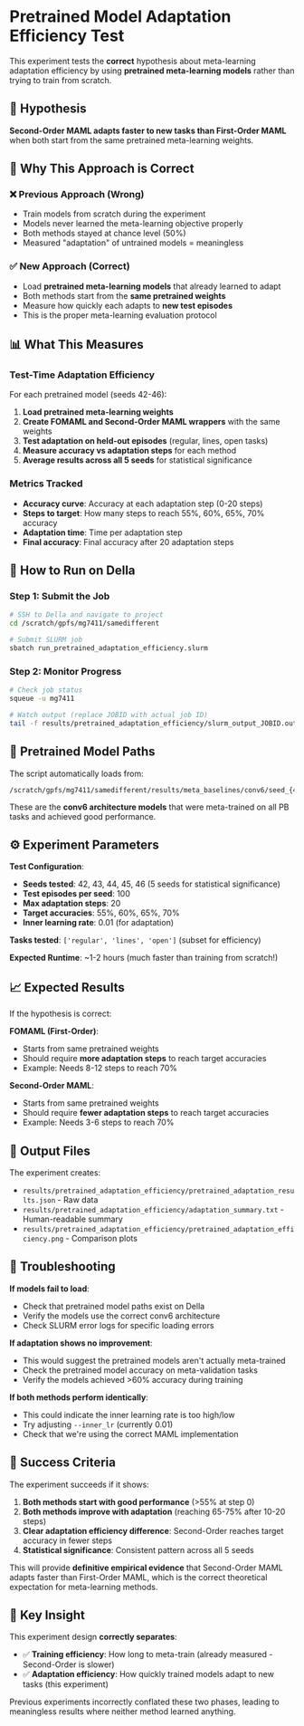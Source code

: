 # Pretrained Model Adaptation Efficiency Test

This experiment tests the **correct** hypothesis about meta-learning adaptation efficiency by using **pretrained meta-learning models** rather than trying to train from scratch.

## 🎯 Hypothesis
**Second-Order MAML adapts faster to new tasks than First-Order MAML** when both start from the same pretrained meta-learning weights.

## 🔄 Why This Approach is Correct

### ❌ Previous Approach (Wrong)
- Train models from scratch during the experiment
- Models never learned the meta-learning objective properly
- Both methods stayed at chance level (50%)
- Measured "adaptation" of untrained models = meaningless

### ✅ New Approach (Correct)
- Load **pretrained meta-learning models** that already learned to adapt
- Both methods start from the **same pretrained weights**
- Measure how quickly each adapts to **new test episodes**
- This is the proper meta-learning evaluation protocol

## 📊 What This Measures

### Test-Time Adaptation Efficiency
For each pretrained model (seeds 42-46):
1. **Load pretrained meta-learning weights**
2. **Create FOMAML and Second-Order MAML wrappers** with the same weights
3. **Test adaptation on held-out episodes** (regular, lines, open tasks)
4. **Measure accuracy vs adaptation steps** for each method
5. **Average results across all 5 seeds** for statistical significance

### Metrics Tracked
- **Accuracy curve**: Accuracy at each adaptation step (0-20 steps)
- **Steps to target**: How many steps to reach 55%, 60%, 65%, 70% accuracy
- **Adaptation time**: Time per adaptation step
- **Final accuracy**: Final accuracy after 20 adaptation steps

## 🚀 How to Run on Della

### Step 1: Submit the Job
```bash
# SSH to Della and navigate to project
cd /scratch/gpfs/mg7411/samedifferent

# Submit SLURM job
sbatch run_pretrained_adaptation_efficiency.slurm
```

### Step 2: Monitor Progress
```bash
# Check job status
squeue -u mg7411

# Watch output (replace JOBID with actual job ID)
tail -f results/pretrained_adaptation_efficiency/slurm_output_JOBID.out
```

## 📁 Pretrained Model Paths

The script automatically loads from:
```
/scratch/gpfs/mg7411/samedifferent/results/meta_baselines/conv6/seed_{42,43,44,45,46}/best_model.pt
```

These are the **conv6 architecture models** that were meta-trained on all PB tasks and achieved good performance.

## ⚙️ Experiment Parameters

**Test Configuration**:
- **Seeds tested**: 42, 43, 44, 45, 46 (5 seeds for statistical significance)
- **Test episodes per seed**: 100 
- **Max adaptation steps**: 20
- **Target accuracies**: 55%, 60%, 65%, 70%
- **Inner learning rate**: 0.01 (for adaptation)

**Tasks tested**: `['regular', 'lines', 'open']` (subset for efficiency)

**Expected Runtime**: ~1-2 hours (much faster than training from scratch!)

## 📈 Expected Results

If the hypothesis is correct:

**FOMAML (First-Order)**:
- Starts from same pretrained weights
- Should require **more adaptation steps** to reach target accuracies
- Example: Needs 8-12 steps to reach 70%

**Second-Order MAML**:
- Starts from same pretrained weights  
- Should require **fewer adaptation steps** to reach target accuracies
- Example: Needs 3-6 steps to reach 70%

## 📁 Output Files

The experiment creates:
- `results/pretrained_adaptation_efficiency/pretrained_adaptation_results.json` - Raw data
- `results/pretrained_adaptation_efficiency/adaptation_summary.txt` - Human-readable summary
- `results/pretrained_adaptation_efficiency/pretrained_adaptation_efficiency.png` - Comparison plots

## 🔧 Troubleshooting

**If models fail to load**:
- Check that pretrained model paths exist on Della
- Verify the models use the correct conv6 architecture
- Check SLURM error logs for specific loading errors

**If adaptation shows no improvement**:
- This would suggest the pretrained models aren't actually meta-trained
- Check the pretrained model accuracy on meta-validation tasks
- Verify the models achieved >60% accuracy during training

**If both methods perform identically**:
- This could indicate the inner learning rate is too high/low
- Try adjusting `--inner_lr` (currently 0.01)
- Check that we're using the correct MAML implementation

## 🎯 Success Criteria

The experiment succeeds if it shows:
1. **Both methods start with good performance** (>55% at step 0)
2. **Both methods improve with adaptation** (reaching 65-75% after 10-20 steps)  
3. **Clear adaptation efficiency difference**: Second-Order reaches target accuracy in fewer steps
4. **Statistical significance**: Consistent pattern across all 5 seeds

This will provide **definitive empirical evidence** that Second-Order MAML adapts faster than First-Order MAML, which is the correct theoretical expectation for meta-learning methods.

## 🔬 Key Insight

This experiment design **correctly separates**:
- ✅ **Training efficiency**: How long to meta-train (already measured - Second-Order is slower)
- ✅ **Adaptation efficiency**: How quickly trained models adapt to new tasks (this experiment)

Previous experiments incorrectly conflated these two phases, leading to meaningless results where neither method learned anything. 